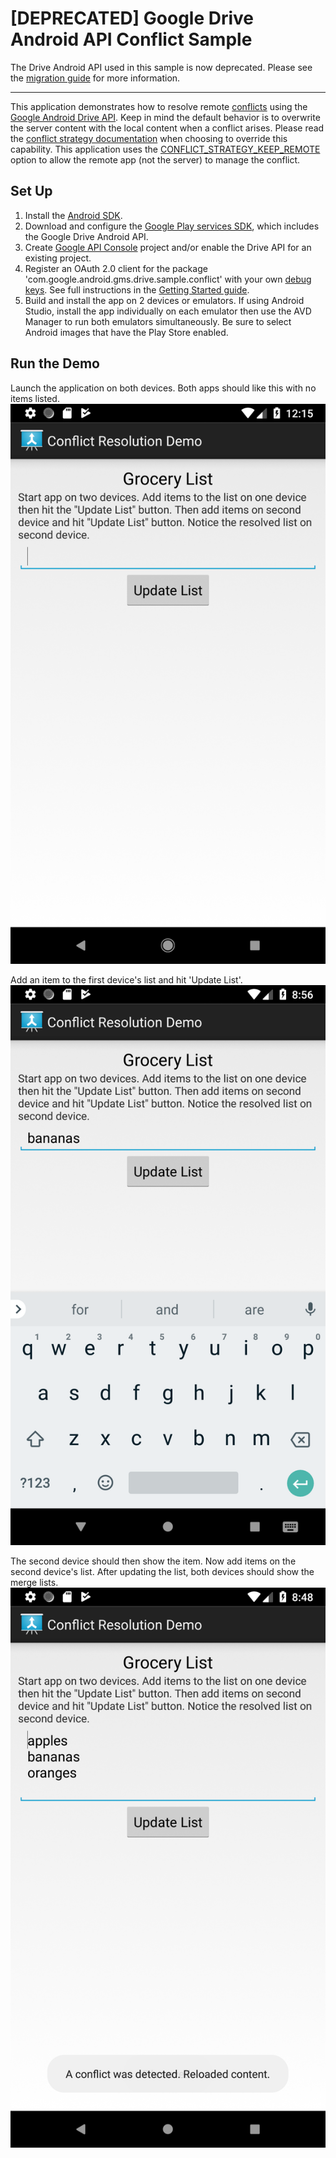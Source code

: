 # [DEPRECATED] Google Drive Android API Conflict Sample

The Drive Android API used in this sample is now deprecated. Please see the
[migration guide](https://developers.google.com/drive/android/deprecation)
for more information.

---

This application demonstrates how to resolve remote [conflicts](https://developers.google.com/drive/android/completion#conflict) using
the [Google Android Drive API](https://developers.google.com/drive/android/intro). Keep in mind the default behavior is to
overwrite the server content with the local content when a conflict arises. Please read the
[conflict strategy documentation](https://developers.google.com/android/reference/com/google/android/gms/drive/ExecutionOptions.Builder#setConflictStrategy(int)) when
choosing to override this capability. This application uses the [CONFLICT_STRATEGY_KEEP_REMOTE](https://developers.google.com/android/reference/com/google/android/gms/drive/ExecutionOptions#CONFLICT_STRATEGY_KEEP_REMOTE)
option to allow the remote app (not the server) to manage the conflict.

## Set Up
1. Install the [Android SDK](https://developer.android.com/sdk/index.html).
1. Download and configure the
[Google Play services SDK](https://developer.android.com/google/play-services/setup.html),
which includes the Google Drive Android API.
1. Create [Google API Console](https://console.developers.google.com/projectselector/apis/dashboard)
project and/or enable the Drive API for an existing project.
1. Register an OAuth 2.0 client for the package 'com.google.android.gms.drive.sample.conflict'
with your own [debug keys](https://developers.google.com/drive/android/auth).
See full instructions in the [Getting Started guide](https://developers.google.com/drive/android/get-started).
1. Build and install the app on 2 devices or emulators. If using Android Studio, install the app
individually on each emulator then use the AVD Manager to run both emulators simultaneously. Be
sure to select Android images that have the Play Store enabled.

## Run the Demo
Launch the application on both devices. Both apps should like this with no items listed.
![Home Screen](images/conflict_home.png)

Add an item to the first device's list and hit 'Update List'.
![Item Screen](images/conflict_first_item.png)

The second device should then show the item. Now add items on the second device's list.
After updating the list, both devices should show the merge lists.
![Resolved Screen](images/conflict_resolved.png)
